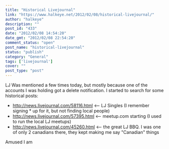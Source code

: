 ```yaml
---
title: "Historical Livejournal"
link: "https://www.halkeye.net/2012/02/08/historical-livejournal/"
author: "halkeye"
description: ""
post_id: "433"
date: "2012/02/08 14:54:20"
date_gmt: "2012/02/08 22:54:20"
comment_status: "open"
post_name: "historical-livejournal"
status: "publish"
category: "General"
tags: ['livejournal']
cover: ""
post_type: "post"
---
```


LJ Was mentioned a few times today, but mostly because one of the accounts I was holding got a delete notification. I started to search for some historical posts:

* http://news.livejournal.com/58116.html <\-- LJ Singles (I remember signing * up for it, but not finding local people)
* http://news.livejournal.com/57395.html <\-- meetup.com starting (I used to run the local LJ meetups)
* http://news.livejournal.com/45260.html <\-- the great LJ BBQ. I was one of only 2 canadians there, they kept making me say "Canadian" things

Amused I am